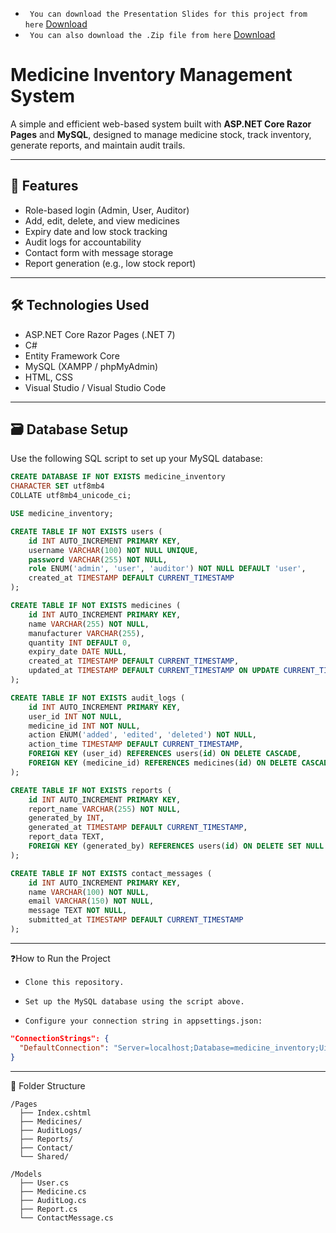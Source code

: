 - ``` You can download the Presentation Slides for this project from here``` [Download](https://docs.google.com/presentation/d/1o1pFBj18eSO7-C2UzAJpy-ukpZpdywPu/edit?usp=drive_link&ouid=109714297562801142424&rtpof=true&sd=true)
- ``` You can also download the .Zip file from here``` [Download](https://drive.google.com/file/d/1Re2jKFzXBWp4PHeXwulic8ZZ4wtUcWDd/view?usp=drive_link)


# Medicine Inventory Management System

A simple and efficient web-based system built with **ASP.NET Core Razor Pages** and **MySQL**, designed to manage medicine stock, track inventory, generate reports, and maintain audit trails.

---

## 📌 Features

- Role-based login (Admin, User, Auditor)
- Add, edit, delete, and view medicines
- Expiry date and low stock tracking
- Audit logs for accountability
- Contact form with message storage
- Report generation (e.g., low stock report)

---

## 🛠️ Technologies Used

- ASP.NET Core Razor Pages (.NET 7)
- C#
- Entity Framework Core
- MySQL (XAMPP / phpMyAdmin)
- HTML, CSS
- Visual Studio / Visual Studio Code

---

## 🗃️ Database Setup

Use the following SQL script to set up your MySQL database:

```sql
CREATE DATABASE IF NOT EXISTS medicine_inventory 
CHARACTER SET utf8mb4 
COLLATE utf8mb4_unicode_ci;

USE medicine_inventory;

CREATE TABLE IF NOT EXISTS users (
    id INT AUTO_INCREMENT PRIMARY KEY,
    username VARCHAR(100) NOT NULL UNIQUE,
    password VARCHAR(255) NOT NULL,
    role ENUM('admin', 'user', 'auditor') NOT NULL DEFAULT 'user',
    created_at TIMESTAMP DEFAULT CURRENT_TIMESTAMP
);

CREATE TABLE IF NOT EXISTS medicines (
    id INT AUTO_INCREMENT PRIMARY KEY,
    name VARCHAR(255) NOT NULL,
    manufacturer VARCHAR(255),
    quantity INT DEFAULT 0,
    expiry_date DATE NULL,
    created_at TIMESTAMP DEFAULT CURRENT_TIMESTAMP,
    updated_at TIMESTAMP DEFAULT CURRENT_TIMESTAMP ON UPDATE CURRENT_TIMESTAMP
);

CREATE TABLE IF NOT EXISTS audit_logs (
    id INT AUTO_INCREMENT PRIMARY KEY,
    user_id INT NOT NULL,
    medicine_id INT NOT NULL,
    action ENUM('added', 'edited', 'deleted') NOT NULL,
    action_time TIMESTAMP DEFAULT CURRENT_TIMESTAMP,
    FOREIGN KEY (user_id) REFERENCES users(id) ON DELETE CASCADE,
    FOREIGN KEY (medicine_id) REFERENCES medicines(id) ON DELETE CASCADE
);

CREATE TABLE IF NOT EXISTS reports (
    id INT AUTO_INCREMENT PRIMARY KEY,
    report_name VARCHAR(255) NOT NULL,
    generated_by INT,
    generated_at TIMESTAMP DEFAULT CURRENT_TIMESTAMP,
    report_data TEXT,
    FOREIGN KEY (generated_by) REFERENCES users(id) ON DELETE SET NULL
);

CREATE TABLE IF NOT EXISTS contact_messages (
    id INT AUTO_INCREMENT PRIMARY KEY,
    name VARCHAR(100) NOT NULL,
    email VARCHAR(150) NOT NULL,
    message TEXT NOT NULL,
    submitted_at TIMESTAMP DEFAULT CURRENT_TIMESTAMP
);
```
---


❓How to Run the Project
- ```Clone this repository.```

- ```Set up the MySQL database using the script above.```

- ```Configure your connection string in appsettings.json:```

```json
"ConnectionStrings": {
  "DefaultConnection": "Server=localhost;Database=medicine_inventory;Uid=root;Pwd=your_password;"
}
```
---
📂 Folder Structure
```pgsql
/Pages
  ├── Index.cshtml
  ├── Medicines/
  ├── AuditLogs/
  ├── Reports/
  ├── Contact/
  └── Shared/
  
/Models
  ├── User.cs
  ├── Medicine.cs
  ├── AuditLog.cs
  ├── Report.cs
  └── ContactMessage.cs
```
